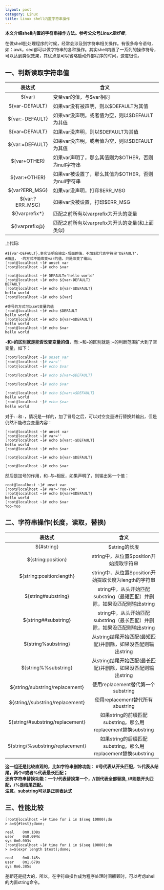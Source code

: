 ```yaml
---
layout: post
category: Linux
title: Linux shell内置字符串操作
---
```


**本文介绍shell内置的字符串操作方法。参考公众号*Linux爱好者***。  
  
在做shell批处理程序的时候，经常会涉及到字符串相关操作。有很多命令语句，如：awk，sed都可以做字符串的各种操作。其实shell内置了一系列的操作符号，可以达到类似效果，其优点是可以省略启动外部程序的时间，速度很快。  
## 一、判断读取字符串值

表达式|含义  
:---:|---  
${var}|变量var的值，与$var相同  
${var-DEFAULT}|如果var没有被声明，则以$DEFAULT为其值  
${var:-DEFAULT}|如果var没声明，或者值为空，则以$DEFAULT为其值  
${var=DEFAULT}|如果var没声明，则以$DEFAULT为其值  
${var:=DEFAULT}|如果var没声明，或者值为空，则以$DEFAULT为其值  
${var+OTHER}|如果var声明了，那么其值则为$OTHER，否则为null字符串  
${var:+OTHER}|如果var被设置了，那么其值为$OTHER，否则为null字符串  
${var?ERR_MSG}|如果var没声明，打印$ERR_MSG  
${var:?ERR_MSG}|如果var没被设置，打印$ERR_MSG  
${!varprefix*}|匹配之前所有以varprefix为开头的变量  
${!varprefix@}|匹配之前所有以varprefix为开头的变量(和上面类似)  

上代码:  
```shell
#${var-DEFAULT},事实证明会输出-后面的值，不加$就代表字符串'DEFAULT'，
#而且， -的方式不能改变var的值，只是改变了输出。
[root@localhost ~]# unset var
[root@localhost ~]# echo $var

[root@localhost ~]# DEFAULT='hello world'
[root@localhost ~]# echo ${var-DEFAULT}
DEFAULT
[root@localhost ~]# echo ${var-$DEFAULT}
hello world
[root@localhost ~]# echo ${var}
```
```shell
#等号的方式可以set变量的值
[root@localhost ~]# echo $DEFAULT
hello world
[root@localhost ~]# echo ${var=$DEFAULT}
hello world
[root@localhost ~]# echo $var
hello world
```
**`-`和`=`的区别就是能否改变变量的值**，而`:=`和`=`的区别就是`:=`的判断范围扩大到了空变量，如下：
```python
[root@localhost ~]# unset var
[root@localhost ~]# var=''
[root@localhost ~]# echo $var

[root@localhost ~]# echo ${var=$DEFAULT}

[root@localhost ~]# echo $var

[root@localhost ~]# echo ${var:=$DEFAULT}
hello world
[root@localhost ~]# echo $var
hello world
```
对于`:-`和`-`，情况是一样的，加了冒号之后，可以对空变量进行替换并输出，但是仍然不能改变变量内容：
```shell
[root@localhost ~]# unset var
[root@localhost ~]# var=''
[root@localhost ~]# echo ${var:-$DEFAULT}
hello world
[root@localhost ~]# echo $var

[root@localhost ~]# echo ${var-$DEFAULT}

[root@localhost ~]# echo $var

```
然后是加号的作用，和`-`与`=`相反，如果声明了，则输出另一个值：  
```shell
root@localhost ~]# unset var
[root@localhost ~]# var='Yoo-Yoo'
[root@localhost ~]# echo ${var+$DEFAULT}
hello world
[root@localhost ~]# echo $var
Yoo-Yoo
```

## 二、字符串操作(长度，读取，替换)

表达式|含义  
:---:|:---:  
${#string}|$string的长度  
${string:position}|string中，从位置$position开始提取字符串  
${string:position:length}|string中，从位置$position开始提取长度为length的字符串  
${string#substring}|string中，从头开始匹配substring（最短匹配）并删除，如果没匹配则输出string  
${string##substring}|string中，从头开始匹配substring（最长匹配）并删除，如果没匹配则输出string  
${string%substring}|从string结尾开始匹配(最短匹配)并删除，如果没匹配则输出string  
${string%%substring}|从string结尾开始匹配(最长匹配)并删除，如果没匹配则输出string  
${string/substring/replacement}|使用replacement替代第一个substring  
${string//substring/replacement}|使用replacement替代所有sbustring   
${string/#substring/replacement}|如果string的前缀匹配substring，那么用replacement替换substring  
${string/%substring/replacement}|如果string的后缀匹配substring，那么用replacement替换substring  

**这一组还是比较直观的，比如字符串删除功能： #号代表从开头匹配，%代表从结尾，两个#或者%代表最长匹配；**      
**还有字符串替换功能：一个/代表替换第一个，//则代表全部替换, /#则是开头匹配，/%是结尾匹配。**      
**注意，substring可以是正则表达式**


## 三、性能比较
```shell
[root@localhost ~]# time for i in $(seq 10000);do
> a=${#test};done;

real	0m0.108s
user	0m0.094s
sys	0m0.003s
[root@localhost ~]# time for i in $(seq 10000);do
> a=$(expr length $test);done;

real	0m8.145s
user	0m1.679s
sys	0m6.385s
```
差距还是挺大的，所以，在字符串操作成为程序处理时间瓶颈时，可以考虑shell的内置string命令。